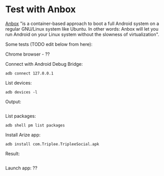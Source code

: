 # Test with Anbox

[Anbox](https://github.com/anbox/anbox) "is a container-based approach to boot a full Android system on a regular GNU/Linux system like Ubuntu. In other words: Anbox will let you run Android on your Linux system without the slowness of virtualization".

Some tests (TODO edit below from here):

Chrome browser - ??

Connect with Android Debug Bridge:

```
adb connect 127.0.0.1
```

List devices:

```
adb devices -l
```

Output:

```
```

List packages:

```
adb shell pm list packages
```

Install Arize app:

```
adb install com.Triplee.TripleeSocial.apk
```

Result:

```
```

Launch app: ??
